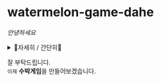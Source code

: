 # watermelon-game-dahe  
*안녕하세요*  
<details>
<summary>🖤자세히 / 간단히🖤</summary>
<div markdown="1">
  
양다헤입니다
신기해요!
</div>
</details>  

잘 부탁드립니다.  
`이제` **수박게임**을 만들어보겠습니다.
